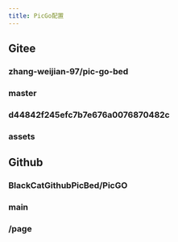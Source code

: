 ```yaml
---
title: PicGo配置
---
```


## Gitee
### zhang-weijian-97/pic-go-bed
### master
### d44842f245efc7b7e676a0076870482c
### assets
## Github
### BlackCatGithubPicBed/PicGO
### main
### /page
